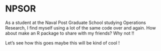 # NPSOR

As a student at the Naval Post Graduate School studying Operations Research, I find myself using a lot of the same code over and again. How about make an R package to share with my friends? Why not !!

Let’s see how this goes maybe this will be kind of cool !
